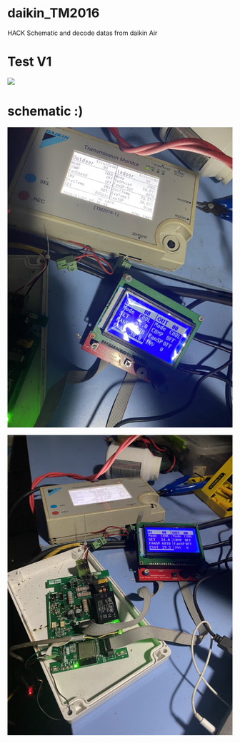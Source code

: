 # daikin_TM2016

HACK Schematic and decode datas from daikin Air


# Test V1
![](Pics/video.gif)


# schematic :)

![alt text](Pics/1.jpg)




![alt text](Pics/2.jpg)
